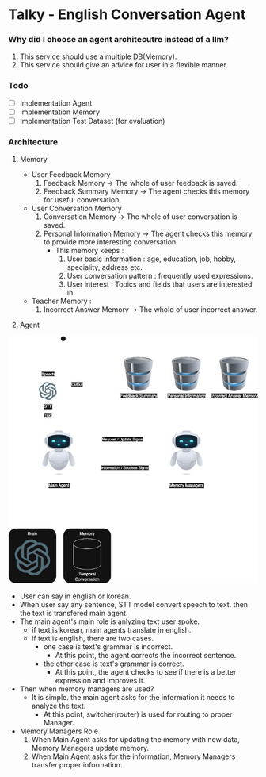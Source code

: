 # Talky - English Conversation Agent
 
### Why did I choose an agent architecutre instead of a llm?

1. This service should use a multiple DB(Memory).
2. This service should give an advice for user in a flexible manner.

### Todo

- [ ] Implementation Agent 
- [ ] Implementation Memory
- [ ] Implementation Test Dataset (for evaluation)

### Architecture

1. Memory
    - User Feedback Memory
        1. Feedback Memory -> The whole of user feedback is saved.
        2. Feedback Summary Memory -> The agent checks this memory for useful conversation.
    - User Conversation Memory
        1. Conversation Memory -> The whole of user conversation is saved.
        2. Personal Information Memory -> The agent checks this memory to provide more interesting conversation.
            - This memory keeps :
                1. User basic information : age, education, job, hobby, speciality, address etc.
                2. User conversation pattern : frequently used expressions.
                3. User interest : Topics and fields that users are interested in
    - Teacher Memory :
        1. Incorrect Answer Memory -> The whold of user incorrect answer.

2. Agent

![Talky Diagrma](Asset/TalkyDiagram.drawio.png)

- User can say in english or korean.
- When user say any sentence, STT model convert speech to text. then the text is transfered main agent.
- The main agent's main role is anlyzing text user spoke. 
    - if text is korean, main agents translate in english. 
    - if text is english, there are two cases. 
        - one case is text's grammar is incorrect. 
            - At this point, the agent corrects the incorrect sentence.
        - the other case is text's grammar is correct.
            - At this point, the agent checks to see if there is a better expression and improves it.
- Then when memory managers are used?
    - It is simple. the main agent asks for the information it needs to analyze the text.
        - At this point, switcher(router) is used for routing to proper Manager.
- Memory Managers Role
    1. When Main Agent asks for updating the memory with new data, Memory Managers update memory.
    2. When Main Agent asks for the information, Memory Managers transfer proper information.